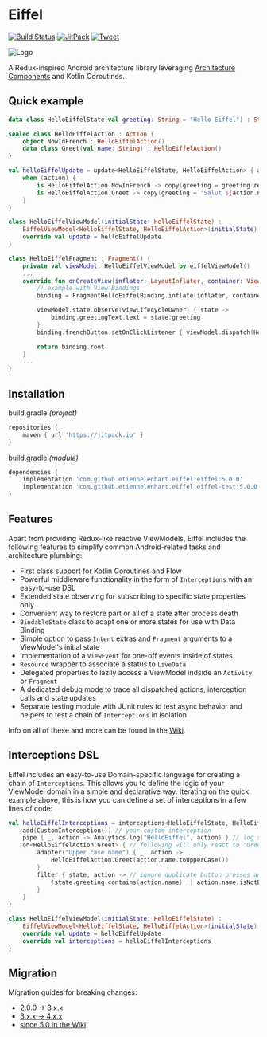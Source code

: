 # Eiffel

[![Build Status](https://github.com/etiennelenhart/eiffel/workflows/Android%20CI/badge.svg?branch=master)](https://github.com/etiennelenhart/Eiffel/actions)
[![JitPack](https://jitpack.io/v/etiennelenhart/eiffel.svg)](https://jitpack.io/#etiennelenhart/eiffel)
[![Tweet](https://img.shields.io/twitter/url/http/shields.io.svg?style=social)](https://twitter.com/intent/tweet?text=Check%20out%20Eiffel%20on%20GitHub!%20A%20Redux-like%20architecture%20library%20for%20Android%20with%20first-class%20support%20for%20Kotlin%20Coroutines%20and%20Flow.&url=https://github.com/etiennelenhart/Eiffel&via=etiennelenhart&hashtags=AndroidDev,Kotlin,GitHub,EiffelArch)

![Logo](./logo_full.svg)

A Redux-inspired Android architecture library leveraging [Architecture Components](https://developer.android.com/topic/libraries/architecture) and Kotlin Coroutines.

## Quick example

```kotlin
data class HelloEiffelState(val greeting: String = "Hello Eiffel") : State

sealed class HelloEiffelAction : Action {
    object NowInFrench : HelloEiffelAction()
    data class Greet(val name: String) : HelloEiffelAction()
}

val helloEiffelUpdate = update<HelloEiffelState, HelloEiffelAction> { action ->
    when (action) {
        is HelloEiffelAction.NowInFrench -> copy(greeting = greeting.replace("Hello", "Salut"))
        is HelloEiffelAction.Greet -> copy(greeting = "Salut ${action.name}")
    }
}

class HelloEiffelViewModel(initialState: HelloEiffelState) :
    EiffelViewModel<HelloEiffelState, HelloEiffelAction>(initialState) {
    override val update = helloEiffelUpdate
}

class HelloEiffelFragment : Fragment() {
    private val viewModel: HelloEiffelViewModel by eiffelViewModel()
    ...
    override fun onCreateView(inflater: LayoutInflater, container: ViewGroup?, savedInstanceState: Bundle?): View? {
        // example with View Bindings
        binding = FragmentHelloEiffelBinding.inflate(inflater, container, false)

        viewModel.state.observe(viewLifecycleOwner) { state ->
            binding.greetingText.text = state.greeting
        }
        binding.frenchButton.setOnClickListener { viewModel.dispatch(HelloEiffelAction.NowInFrench) }

        return binding.root
    }
    ...
}
```

## Installation

build.gradle _(project)_

```gradle
repositories {
    maven { url 'https://jitpack.io' }
}
```

build.gradle _(module)_

```gradle
dependencies {
    implementation 'com.github.etiennelenhart.eiffel:eiffel:5.0.0'
    implementation 'com.github.etiennelenhart.eiffel:eiffel-test:5.0.0'
}
```

## Features

Apart from providing Redux-like reactive ViewModels, Eiffel includes the following features to simplify common Android-related tasks and architecture plumbing:

- First class support for Kotlin Coroutines and Flow
- Powerful middleware functionality in the form of `Interceptions` with an easy-to-use DSL
- Extended state observing for subscribing to specific state properties only
- Convenient way to restore part or all of a state after process death
- `BindableState` class to adapt one or more states for use with Data Binding
- Simple option to pass `Intent` extras and `Fragment` arguments to a ViewModel's initial state
- Implementation of a `ViewEvent` for one-off events inside of states
- `Resource` wrapper to associate a status to `LiveData`
- Delegated properties to lazily access a ViewModel indside an `Activity` or `Fragment`
- A dedicated debug mode to trace all dispatched actions, interception calls and state updates
- Separate testing module with JUnit rules to test async behavior and helpers to test a chain of `Interceptions` in isolation

Info on all of these and more can be found in the [Wiki](https://github.com/etiennelenhart/Eiffel/wiki).

## Interceptions DSL

Eiffel includes an easy-to-use Domain-specific language for creating a chain of `Interceptions`. This allows you to define the logic of your ViewModel domain in a simple and declarative way. Iterating on the quick example above, this is how you can define a set of interceptions in a few lines of code:

```kotlin
val helloEiffelInterceptions = interceptions<HelloEiffelState, HelloEiffelAction> {
    add(CustomInterception()) // your custom interception
    pipe { _, action -> Analytics.log("HelloEiffel", action) } // log something to analytics
    on<HelloEiffelAction.Greet> { // following will only react to 'Greet' action
        adapter("Upper case name") { _, action ->
            HelloEiffelAction.Greet(action.name.toUpperCase())
        }
        filter { state, action -> // ignore duplicate button presses and empty names
            !state.greeting.contains(action.name) || action.name.isNotBlank()
        }
    }
}

class HelloEiffelViewModel(initialState: HelloEiffelState) :
    EiffelViewModel<HelloEiffelState, HelloEiffelAction>(initialState) {
    override val update = helloEiffelUpdate
    override val interceptions = helloEiffelInterceptions
}
```

## Migration

Migration guides for breaking changes:

- [2.0.0 → 3.x.x](./MIGRATION2-3.md)
- [3.x.x → 4.x.x](./MIGRATION3-4.md)
- [since 5.0 in the Wiki](https://github.com/etiennelenhart/Eiffel/wiki/Migration-4.x.x-%E2%86%92-5.x.x)
